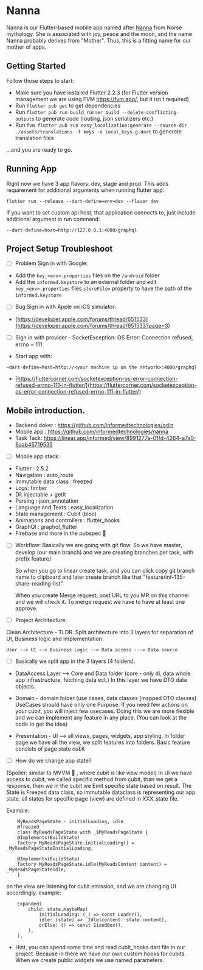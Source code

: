 # Nanna

Nanna is our Flutter-based mobile app named after [Nanna](<https://en.wikipedia.org/wiki/Nanna_(Norse_deity)>) from Norse mythology. She is associated with joy, peace and the moon, and the name Nanna probably derives from "Mother". Thus, this is a fitting name for our mother of apps.

## Getting Started

Follow those steps to start:

- Make sure you have installed Flutter 2.2.3 (for Flutter version management we are using FVM https://fvm.app/, but it isn't required)
- Run `flutter pub get` to get dependencies
- Run `flutter pub run build_runner build --delete-conflicting-outputs` to generate code (routing, json serializers etc.)
- Run `fvm flutter pub run easy_localization:generate --source-dir ./assets/translations -f keys -o local_keys.g.dart` to generate translation files

...and you are ready to go.

## Running App

Right now we have 3 app flavors: dev, stage and prod. This adds requirement for additional arguments when running flutter app:

`flutter run --release --dart-define=env=dev --flavor dev`

If you want to set custom api host, that application connects to, just include additional argument in run command:

`--dart-define=host=http://127.0.0.1:4000/graphql`

## Project Setup Troubleshoot

- [ ] Problem Sign in with Google:

* Add the `key_<env>.properties` files on the `/android` folder
* Add the `informed.keystore` to an external folder and edit `key_<env>.properties` files `storeFile=` property to have the path of the `informed.keystore`

- [ ] Bug Sign in with Apple on iOS simulator:

* [https://developer.apple.com/forums/thread/651533](https://developer.apple.com/forums/thread/651533?page=3)

- [ ] Sign in with provider - SocketException: OS Error: Connection refused, errno = 111

* Start app with:

`—dart-define=host=http://<your machine ip on the network>:4000/graphql`

- [https://fluttercorner.com/socketexception-os-error-connection-refused-errno-111-in-flutter/](https://fluttercorner.com/socketexception-os-error-connection-refused-errno-111-in-flutter/)

## Mobile introduction.

- Backend doker : https://github.com/informedtechnologies/odin
- Mobile app : https://github.com/informedtechnologies/nanna
- Task Tack: https://linear.app/informed/view/8991277e-01fd-4264-a7a0-6aab45719535

* [ ] Mobile app stack:

- Flutter : 2.5.2
- Navigation : auto_route
- Immutable data class : freezed
- Logs: fimber
- DI: injectable + getIt
- Parsing : json_annotation
- Language and Texts : easy_localization
- State management : Cubit (bloc)
- Animations and controllers : flutter_hooks
- GraphQl : graphql_flutter
- Firebase and more in the pubspec :slightly_smiling_face:

* [ ] Workflow:
      Basically we are going with git flow. So we have master, develop (our main branch) and we are creating branches per task, with prefix feature/

  So when you go to linear create task, and you can click copy git branch name to clipboard and later create branch like that "feature/inf-135-share-reading-list"

  When you create Merge request, post URL to you MR on this channel and we will check it. To merge request we have to have at least one approve.

* [ ] Project Architecture:

Clean Architecture - TLDR. Split architecture into 3 layers for separation of UI, Business logic and Implementation.

    User --> UI --> Business Logic --> Data access ---> Data source

- [ ] Basically we split app in the 3 layers (4 folders).

* DataAccess Layer --> Core and Data folder (core - only di, data whole app infrastructure, fetching data ect.)
  In this layer we have DTO data objects.

* Domain - domain folder (use cases, data classes (mapped DTO classes)
  UseCases should have only one Purpose. If you need few actions on your cubit, you will inject few usecases.
  Doing this we are more flexible and we can implement any feature in any place. (You can look at the code to get the idea)

* Presentation - UI --> all views, pages, widgets, app styling.
  In folder page we have all the view, we split features into folders.
  Basic feature consists of
  page
  state
  cubit

- [ ] How do we change app state?

(Spoiler: similar to MVVM :slightly_smiling_face: , where cubit is like view model)
In UI we have access to cubit, we called specific method from cubit, than we get a response, then we in the cubit we Emit specific state based on result. The State is Freezed data class, so immutable dataclass is representing our app state.
all states for specific page (view) are defined in XXX_state file.

Example:

```
    MyReadsPageState - initialLoading, idle
    @freezed
    class MyReadsPageState with _$MyReadsPageState {
    @Implements(BuildState)
    factory MyReadsPageState.initialLoading() = _MyReadsPageStateInitialLoading;

    @Implements(BuildState)
    factory MyReadsPageState.idle(MyReadsContent content) = _MyReadsPageStateIdle;
    }
```

on the view are listening for cubit emission, and we are changing UI accordingly.
example:

```
    Expanded(
        child: state.maybeMap(
            initialLoading: (_) => const Loader(),
            idle: (state) => _Idle(content: state.content),
            orElse: () => const SizedBox(),
        ),
    ),
```

- Hint, you can spend some time and read cubit_hooks.dart file in our project. Because in there we have our own custom hooks for cubits.
  When we create public widgets we use named parameters.
